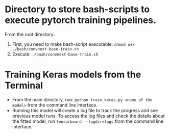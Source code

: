 # Directory to store bash-scripts to execute pytorch training pipelines.

From the root directory:
1. First, you need to make bash-script executable: `chmod u+x ./bash/convnext-base-train.sh`
2. Execute: `./bash/convnext-base-train.sh`


# Training Keras models from the Terminal
- From the main directory, run: `python train_keras.py <name of the model>` from the command line interface.
- Running this model will create a log file to track the progress and see previous model runs. To access the log files and check the details about the fitted model, run  `tensorboard --logdir=logs` from the command line interface.
